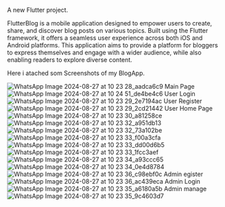 
A new Flutter project.

FlutterBlog is a mobile application designed to empower users to create, share, and discover blog posts on various topics. Built using the Flutter framework, it offers a seamless user experience across both iOS and Android platforms. This application aims to provide a platform for bloggers to express themselves and engage with a wider audience, while also enabling readers to explore diverse content.


Here i atached som Screenshots of my BlogApp.

![WhatsApp Image 2024-08-27 at 10 23 28_aadca6c9](https://github.com/user-attachments/assets/840317dc-da81-42d3-9b24-c9bd926bc1a8)  Main Page
![WhatsApp Image 2024-08-27 at 10 24 51_de4be4c6](https://github.com/user-attachments/assets/7fa763b5-12d0-4eae-9c91-f1c0ee4b6a9f)  User Login
![WhatsApp Image 2024-08-27 at 10 23 29_2e7194ac](https://github.com/user-attachments/assets/2580904d-fcbe-49ac-a99e-03b410193c9b)  User Register
![WhatsApp Image 2024-08-27 at 10 23 29_2cd21442](https://github.com/user-attachments/assets/1450f89c-fe69-4475-bba9-15e03a4d160e)  User Home Page
![WhatsApp Image 2024-08-27 at 10 23 30_a81258ce](https://github.com/user-attachments/assets/19fee12e-4307-4f43-a01c-688fa89ece0f)  
![WhatsApp Image 2024-08-27 at 10 23 32_a951db13](https://github.com/user-attachments/assets/b8bfdb8e-c1c1-4697-a9bd-7f3a4e023f74)
![WhatsApp Image 2024-08-27 at 10 23 32_73a102be](https://github.com/user-attachments/assets/72238029-890a-42a7-8b24-6731323703fd)
![WhatsApp Image 2024-08-27 at 10 23 33_f00a3cfa](https://github.com/user-attachments/assets/1ea95ee1-f85a-4422-884d-b61d3d67b2d1)
![WhatsApp Image 2024-08-27 at 10 23 33_dd00d6b5](https://github.com/user-attachments/assets/6a82fe57-2190-4075-a91b-336e418edd68)
![WhatsApp Image 2024-08-27 at 10 23 33_1fcc3aef](https://github.com/user-attachments/assets/3c1c6b3d-19d3-4d28-9795-d05af0d7573e)
![WhatsApp Image 2024-08-27 at 10 23 34_a93ccc65](https://github.com/user-attachments/assets/242b5e8f-45a7-4cb9-bb5e-fa0b296e1e25)
![WhatsApp Image 2024-08-27 at 10 23 34_0e4d8784](https://github.com/user-attachments/assets/ae32111f-780e-463e-a4b0-6e3981cb33c3)
![WhatsApp Image 2024-08-27 at 10 23 36_c98ebf0c](https://github.com/user-attachments/assets/7428b46f-920c-41ea-9d79-94579e8d77d5)  Admin egister
![WhatsApp Image 2024-08-27 at 10 23 36_ac439eca](https://github.com/user-attachments/assets/cf19bd1a-beb5-438b-aa4e-49b5dee3bffa)  Admin Login
![WhatsApp Image 2024-08-27 at 10 23 35_a6180a5b](https://github.com/user-attachments/assets/b1f861e4-a9fe-4357-9866-597eecd96582)  Admin manage
![WhatsApp Image 2024-08-27 at 10 23 35_9c4603d7](https://github.com/user-attachments/assets/18f8452d-2062-4689-a32a-ff963a1afbad)





